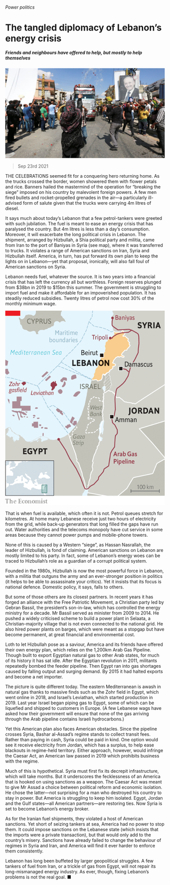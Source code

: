 ###### Power politics

# The tangled diplomacy of Lebanon’s energy crisis 

##### Friends and neighbours have offered to help, but mostly to help themselves 

![image](images/20210925_MAP004_0.jpg) 

> Sep 23rd 2021 

THE CELEBRATIONS seemed fit for a conquering hero returning home. As the trucks crossed the border, women showered them with flower petals and rice. Banners hailed the mastermind of the operation for “breaking the siege” imposed on his country by malevolent foreign powers. A few men fired bullets and rocket-propelled grenades in the air—a particularly ill-advised form of salute given that the trucks were carrying 4m litres of diesel.

It says much about today’s Lebanon that a few petrol-tankers were greeted with such jubilation. The fuel is meant to ease an energy crisis that has paralysed the country. But 4m litres is less than a day’s consumption. Moreover, it will exacerbate the long political crisis in Lebanon. The shipment, arranged by Hizbullah, a Shia political party and militia, came from Iran to the port of Baniyas in Syria (see map), where it was transferred to trucks. It violates a range of American sanctions on Iran, Syria and Hizbullah itself. America, in turn, has put forward its own plan to keep the lights on in Lebanon—yet that proposal, ironically, will also fall foul of American sanctions on Syria.


Lebanon needs fuel, whatever the source. It is two years into a financial crisis that has left the currency all but worthless. Foreign reserves plunged from $38bn in 2019 to $15bn this summer. The government is struggling to import fuel and make it affordable for an impoverished population. It has steadily reduced subsidies. Twenty litres of petrol now cost 30% of the monthly minimum wage.

![image](images/20210925_MAM948.png) 


That is when fuel is available, which often it is not. Petrol queues stretch for kilometres. At home many Lebanese receive just two hours of electricity from the grid, while back-up generators that long filled the gaps have run out. Water authorities and the telecoms monopoly have cut service in some areas because they cannot power pumps and mobile-phone towers.

None of this is caused by a Western “siege”, as Hassan Nasrallah, the leader of Hizbullah, is fond of claiming. American sanctions on Lebanon are mostly limited to his party. In fact, some of Lebanon’s energy woes can be traced to Hizbullah’s role as a guardian of a corrupt political system.

Founded in the 1980s, Hizbullah is now the most powerful force in Lebanon, with a militia that outguns the army and an ever-stronger position in politics (it helps to be able to assassinate your critics). Yet it insists that its focus is national defence. Domestic policy, it says, falls to others.

But some of those others are its closest partners. In recent years it has forged an alliance with the Free Patriotic Movement, a Christian party led by Gebran Bassil, the president’s son-in-law, which has controlled the energy ministry for a decade. Mr Bassil served as minister from 2009 to 2014. He pushed a widely criticised scheme to build a power plant in Selaata, a Christian-majority village that is not even connected to the national grid. He also hired power plants on barges, which were meant as a stopgap but have become permanent, at great financial and environmental cost.

Loth to let Hizbullah pose as a saviour, America and its friends have offered their own energy plan, which relies on the 1,200km Arab Gas Pipeline. Though built to export Egyptian natural gas to other Arab states, for much of its history it has sat idle. After the Egyptian revolution in 2011, militants repeatedly bombed the feeder pipeline. Then Egypt ran into gas shortages caused by falling output and surging demand. By 2015 it had halted exports and become a net importer.

The picture is quite different today. The eastern Mediterranean is awash in natural gas thanks to massive finds such as the Zohr field in Egypt, which went online in 2018, and Israel’s Leviathan, which started production in 2019. Last year Israel began piping gas to Egypt, some of which can be liquefied and shipped to customers in Europe. (A few Lebanese wags have asked how their government will ensure that none of the gas arriving through the Arab pipeline contains Israeli hydrocarbons.)

Yet this American plan also faces American obstacles. Since the pipeline crosses Syria, Bashar al-Assad’s regime stands to collect transit fees. Rather than paying in cash, Syria could be paid in kind. One option would see it receive electricity from Jordan, which has a surplus, to help ease blackouts in regime-held territory. Either approach, however, would infringe the Caesar Act, an American law passed in 2019 which prohibits business with the regime.

Much of this is hypothetical. Syria must first fix its decrepit infrastructure, which will take months. But it underscores the fecklessness of an America that is hooked on using sanctions as a weapon. The Caesar Act was meant to give Mr Assad a choice between political reform and economic isolation. He chose the latter—not surprising for a man who destroyed his country to stay in power. But America is struggling to keep him isolated. Egypt, Jordan and the Gulf states—all American partners—are restoring ties. Now Syria is set to become Lebanon’s energy broker.

As for the Iranian fuel shipments, they violated a host of American sanctions. Yet short of seizing tankers at sea, America had no power to stop them. It could impose sanctions on the Lebanese state (which insists that the imports were a private transaction), but that would only add to the country’s misery. Sanctions have already failed to change the behaviour of regimes in Syria and Iran, and America will find it ever harder to enforce them consistently.

Lebanon has long been buffeted by larger geopolitical struggles. A few tankers of fuel from Iran, or a trickle of gas from Egypt, will not repair its long-mismanaged energy industry. As ever, though, fixing Lebanon’s problems is not the real goal. ■

